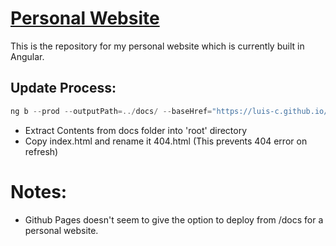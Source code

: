 # [Personal Website](https://luis-c.github.io)

This is the repository for my personal website which is currently built in
Angular.

## Update Process:

```Powershell
ng b --prod --outputPath=../docs/ --baseHref="https://luis-c.github.io/"
```

- Extract Contents from docs folder into 'root' directory
- Copy index.html and rename it 404.html (This prevents 404 error on refresh)

# Notes:

- Github Pages doesn't seem to give the option to deploy from /docs for a
  personal website.
